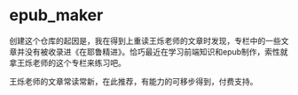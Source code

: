 # epub_maker

创建这个仓库的起因是，我在得到上重读王烁老师的文章时发现，专栏中的一些文章并没有被收录进《在耶鲁精进》。恰巧最近在学习前端知识和epub制作，索性就拿王烁老师的这个专栏来练习吧。

王烁老师的文章常读常新，在此推荐，有能力的可移步得到，付费支持。

